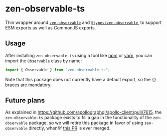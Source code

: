 # zen-observable-ts

Thin wrapper around [`zen-observable`](https://www.npmjs.com/package/zen-observable) and [`@types/zen-observable`](https://www.npmjs.com/package/@types/zen-observable), to support ESM exports as well as CommonJS exports.

## Usage

After installing `zen-observable-ts` using a tool like [npm](https://www.npmjs.com/package/npm) or [yarn](https://yarnpkg.com/), you can import the `Observable` class by name:
```js
import { Observable } from "zen-observable-ts";
```
Note that this package does not currently have a default export, so the `{}` braces are mandatory.

## Future plans

As explained in https://github.com/apollographql/apollo-client/pull/7615, the `zen-observable-ts` package exists to fill a gap in the functionality of the `zen-observable` package, so we will retire this package in favor of using `zen-observable` directly, when/if [this PR](https://github.com/zenparsing/zen-observable/pull/74) is ever merged.
